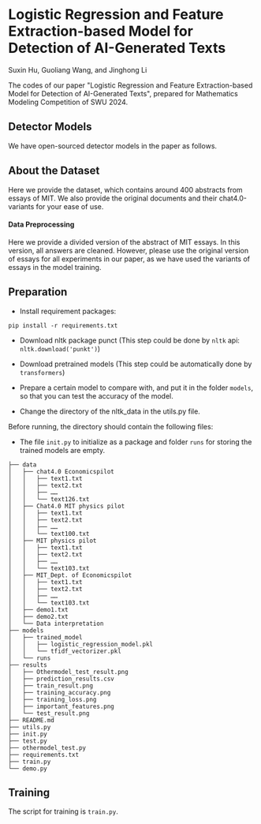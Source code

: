 # Logistic Regression and Feature Extraction-based Model for Detection of AI-Generated Texts

Suxin Hu, Guoliang Wang, and Jinghong Li

The codes of our paper "Logistic Regression and Feature Extraction-based Model for Detection of AI-Generated Texts", prepared for Mathematics Modeling Competition of SWU 2024.

## Detector Models

We have open-sourced detector models in the paper as follows.

## About the Dataset

Here we provide the dataset, which contains around 400 abstracts from essays of MIT. We also provide the original documents and their chat4.0-variants for your ease of use. 

#### Data Preprocessing

Here we provide a divided version of the abstract of MIT essays. In this version, all answers are cleaned. However, please use the original version of essays for all experiments in our paper, as we have used the variants of essays in the model training.

##  Preparation

- Install requirement packages:

```shell
pip install -r requirements.txt
```

- Download nltk package punct (This step could be done by ```nltk``` api: ```nltk.download('punkt')```)

- Download pretrained models (This step could be automatically done by ```transformers```)

- Prepare a certain model to compare with, and put it in the folder ```models```, so that you can test the accuracy of the model.

- Change the directory of the nltk_data in the utils.py file.

Before running, the directory should contain the following files:

- The file ```init.py``` to initialize as a package and folder ```runs``` for storing the trained models are empty.

```
├── data
│   ├── chat4.0 Economicspilot
│   │   ├── text1.txt
│   │   ├── text2.txt
│   │   ├── ……
│   │   └── text126.txt
│   ├── Chat4.0 MIT physics pilot
│   │   ├── text1.txt
│   │   ├── text2.txt
│   │   ├── ……
│   │   └── text100.txt
│   ├── MIT physics pilot
│   │   ├── text1.txt
│   │   ├── text2.txt
│   │   ├── ……
│   │   └── text103.txt
│   ├── MIT_Dept. of Economicspilot
│   │   ├── text1.txt
│   │   ├── text2.txt
│   │   ├── ……
│   │   └── text103.txt
│   ├── demo1.txt
│   ├── demo2.txt
│   └── Data interpretation
├── models
│   ├── trained_model
│   │   ├── logistic_regression_model.pkl
│   │   └── tfidf_vectorizer.pkl
│   └── runs
├── results
│   ├── Othermodel_test_result.png
│   ├── prediction_results.csv
│   ├── train_result.png
│   ├── training_accuracy.png
│   ├── training_loss.png
│   ├── important_features.png
│   └── test_result.png
├── README.md
├── utils.py
├── init.py
├── test.py
├── othermodel_test.py
├── requirements.txt
├── train.py
└── demo.py
```

## Training

The script for training is ```train.py```.



